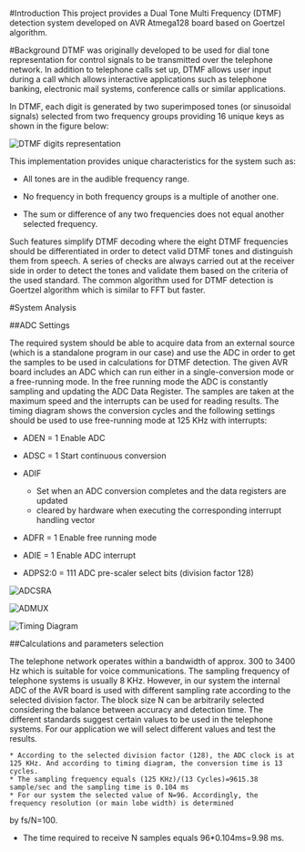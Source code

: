 #Introduction
This project provides a Dual Tone Multi Frequency (DTMF) detection system developed on AVR Atmega128 board based on Goertzel algorithm. 


#Background
DTMF was originally developed to be used for dial tone representation for control signals to be transmitted over the telephone network. In addition to telephone calls set up, DTMF allows user input during a call which allows interactive applications such as telephone banking, electronic mail systems, conference calls or similar applications.

In DTMF, each digit is generated by two superimposed tones (or sinusoidal signals) selected from two frequency groups providing 16 unique keys as shown in the figure below:

![DTMF digits representation](https://github.com/OmaymaS/DTMF-Detection-Goertzel-Algorithm-/blob/master/Images/DTMF1.png)

This implementation provides unique characteristics for the system such as:

* All tones are in the audible frequency range.

* No frequency in both frequency groups is a multiple of another one.

* The sum or difference of any two frequencies does not equal another selected frequency.


Such features simplify DTMF decoding where the eight DTMF frequencies should be differentiated in order to detect valid DTMF tones and distinguish them from speech. A series of checks are always carried out at the receiver side in order to detect the tones and validate them based on the criteria of the used standard. The common algorithm used for DTMF detection is Goertzel algorithm which is similar to FFT but faster.

#System Analysis

##ADC Settings

The required system should be able to acquire data from an external source (which is a standalone program in our case) and use the ADC in order to get the samples to be used in calculations for DTMF detection. The given AVR board includes an ADC which can run either in a single-conversion mode or a free-running mode. In the free running mode the ADC is constantly sampling and updating the ADC Data Register. The samples are taken at the maximum speed and the interrupts can be used for reading results. The timing diagram shows the conversion cycles and the following settings should be used to use free-running mode at 125 KHz with interrupts:

  * ADEN = 1	Enable ADC
  
  * ADSC = 1	Start continuous conversion 
  
  * ADIF	
      * Set when an ADC conversion completes and the data registers are updated
      * cleared by hardware when executing the corresponding interrupt handling vector
      
  * ADFR = 1	Enable free running mode
  
  * ADIE = 1	Enable ADC interrupt 
  
  * ADPS2:0 = 111	ADC pre-scaler select bits (division factor 128)

![ADCSRA](https://github.com/OmaymaS/DTMF-Detection-Goertzel-Algorithm-/blob/master/Images/ADCSRA.png)

![ADMUX](https://github.com/OmaymaS/DTMF-Detection-Goertzel-Algorithm-/blob/master/Images/ADMUX.png)

![Timing Diagram](https://github.com/OmaymaS/DTMF-Detection-Goertzel-Algorithm-/blob/master/Images/Timing%20Diagram.png)

##Calculations and parameters selection

The telephone network operates within a bandwidth of approx. 300 to 3400 Hz which is suitable for voice communications. The sampling frequency of telephone systems is usually 8 KHz. However, in our system the internal ADC of the AVR board is used with different sampling rate according to the selected division factor. The block size N can be arbitrarily selected considering the balance between accuracy and detection time. The different standards suggest certain values to be used in the telephone systems. For our application we will select different values and test the results.

	* According to the selected division factor (128), the ADC clock is at 125 KHz. And according to timing diagram, the conversion time is 13 cycles.
	* The sampling frequency equals (125 KHz)/(13 Cycles)=9615.38 sample/sec and the sampling time is 0.104 ms 
	* For our system the selected value of N=96. Accordingly, the frequency resolution (or main lobe width) is determined
by fs/N=100. 
 * The time required to receive N samples equals 96*0.104ms=9.98 ms.


